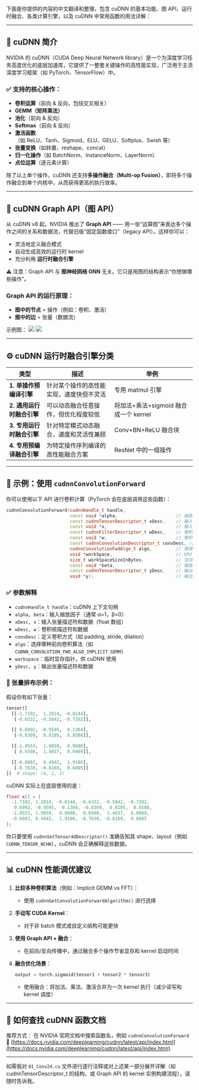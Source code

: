 下面是你提供的内容的中文翻译和整理，包含 cuDNN 的基本功能、图 API、运行时融合、各类计算引擎，以及 cuDNN 中常用函数的用法详解：

---

## 🧠 cuDNN 简介

NVIDIA 的 cuDNN（CUDA Deep Neural Network library）是一个为深度学习任务高度优化的底层加速库，它提供了一整套关键操作的高性能实现，广泛用于主流深度学习框架（如 PyTorch、TensorFlow）中。

### ✅ 支持的核心操作：

* **卷积运算**（前向 & 反向，包括交叉相关）
* **GEMM（矩阵乘法）**
* **池化**（前向 & 反向）
* **Softmax**（前向 & 反向）
* **激活函数**（如 ReLU、Tanh、Sigmoid、ELU、GELU、Softplus、Swish 等）
* **张量变换**（如转置、reshape、concat）
* **归一化操作**（如 BatchNorm、InstanceNorm、LayerNorm）
* **点位运算**（逐元素计算）

除了以上单个操作，cuDNN 还支持**多操作融合（Multi-op Fusion）**，即将多个操作融合到单个内核中，从而获得更高的执行效率。

---

## 🧩 cuDNN Graph API（图 API）

从 cuDNN v8 起，NVIDIA 推出了 **Graph API** —— 用一张“运算图”来表达多个操作之间的关系和数据流，代替旧版“固定函数接口”（legacy API）。这样你可以：

* 灵活地定义融合模式
* 自动生成高效的运行时 kernel
* 充分利用 **运行时融合引擎**

⚠️ 注意：Graph API 与 **图神经网络 GNN** 无关。它只是用图的结构表示“你想做哪些操作”。

### Graph API 的运行原理：

* **图中的节点** = 操作（例如：卷积、激活）
* **图中的边** = 张量（数据流）

示例图：
![](../assets/knlfusion1.png)
![](../assets/knlfusion2.png)

---

## ⚙️ cuDNN 运行时融合引擎分类

| 类型               | 描述                   | 举例                          |
| ---------------- | -------------------- | --------------------------- |
| **1. 单操作预编译引擎**  | 针对某个操作的高性能实现，速度快但不灵活 | 专用 matmul 引擎                |
| **2. 通用运行时融合引擎** | 可以动态融合任意操作，但优化程度较低   | 将加法+乘法+sigmoid 融合成一个 kernel |
| **3. 专用运行时融合引擎** | 针对特定模式动态融合，速度和灵活性兼顾  | Conv+BN+ReLU 融合块            |
| **4. 专用预编译融合引擎** | 为特定操作序列编译的高性能融合方案    | ResNet 中的一组操作               |

---

## 🧪 示例：使用 `cudnnConvolutionForward`

你可以使用以下 API 进行卷积计算（PyTorch 会在底层调用这些函数）：

```cpp
cudnnConvolutionForward(cudnnHandle_t handle,
                        const void *alpha,                      // 缩放系数 α
                        const cudnnTensorDescriptor_t xDesc,    // 输入描述符
                        const void *x,                          // 输入数据
                        const cudnnFilterDescriptor_t wDesc,    // 卷积核描述符
                        const void *w,                          // 卷积核数据
                        const cudnnConvolutionDescriptor_t convDesc, // 卷积操作描述
                        cudnnConvolutionFwdAlgo_t algo,         // 使用的算法
                        void *workSpace,                        // GPU 工作空间指针
                        size_t workSpaceSizeInBytes,            // 空间大小
                        const void *beta,                       // 缩放系数 β
                        const cudnnTensorDescriptor_t yDesc,    // 输出描述符
                        void *y);                               // 输出数据
```

### ✅ 参数解释

* `cudnnHandle_t handle`：cuDNN 上下文句柄
* `alpha, beta`：输入缩放因子（通常 α=1，β=0）
* `xDesc, x`：输入张量描述符和数据（float 数组）
* `wDesc, w`：卷积核描述符和数据
* `convDesc`：定义卷积方式（如 padding, stride, dilation）
* `algo`：选择哪种前向卷积算法（如 `CUDNN_CONVOLUTION_FWD_ALGO_IMPLICIT_GEMM`）
* `workspace`：临时显存指针，供 cuDNN 使用
* `yDesc, y`：输出张量描述符和数据

### 🧠 张量排布示例：

假设你有如下张量：

```python
tensor([
  [[-1.7182,  1.2014, -0.0144],
   [-0.6332, -0.5842, -0.7202]],

  [[ 0.6992, -0.9595,  0.1304],
   [-0.0369,  0.8105,  0.8588]],

  [[-1.0553,  1.9859,  0.9880],
   [ 0.6508,  1.4037,  0.0909]],

  [[-0.6083,  0.4942,  1.9186],
   [-0.7630, -0.8169,  0.6805]]
])  # shape: (4, 2, 3)
```

cuDNN 实际上在底层使用的是：

```cpp
float x[] = {
  -1.7182, 1.2014, -0.0144, -0.6332, -0.5842, -0.7202,
   0.6992, -0.9595,  0.1304, -0.0369,  0.8105,  0.8588,
  -1.0553, 1.9859,  0.9880,  0.6508,  1.4037,  0.0909,
  -0.6083, 0.4942,  1.9186, -0.7630, -0.8169,  0.6805
};
```

你只要使用 `cudnnSetTensor4dDescriptor()` 准确告知其 shape、layout（例如 `CUDNN_TENSOR_NCHW`），cuDNN 会正确解释这些数据。

---

## 📊 cuDNN 性能调优建议

1. **比较多种卷积算法**（例如：Implicit GEMM vs FFT）：

   * 使用 `cudnnGetConvolutionForwardAlgorithm()` 进行选择
2. **手动写 CUDA Kernel**：

   * 对于非 batch 模式或自定义结构可能更快
3. **使用 Graph API + 融合**：

   * 在前向/反向传播中，通过融合多个操作节省显存和 kernel 启动时间
4. **融合优化场景**：

   ```python
   output = torch.sigmoid(tensor1 + tensor2 * tensor3)
   ```

   * 使用融合：将加法、乘法、激活合并为一次 kernel 执行（减少读写和 kernel 调度）

---

## 🧭 如何查找 cuDNN 函数文档

推荐方式：
在 NVIDIA 官网文档中搜索函数名，例如 `cudnnConvolutionForward`
📎 [https://docs.nvidia.com/deeplearning/cudnn/latest/api/index.html](https://docs.nvidia.com/deeplearning/cudnn/latest/api/index.html)

---

如需我对 `01_Conv2d.cu` 文件进行逐行注释或对上述某一部分展开详解（如 cudnnTensorDescriptor\_t 的结构，或 Graph API 的 kernel 实例构建流程），请随时告诉我。
